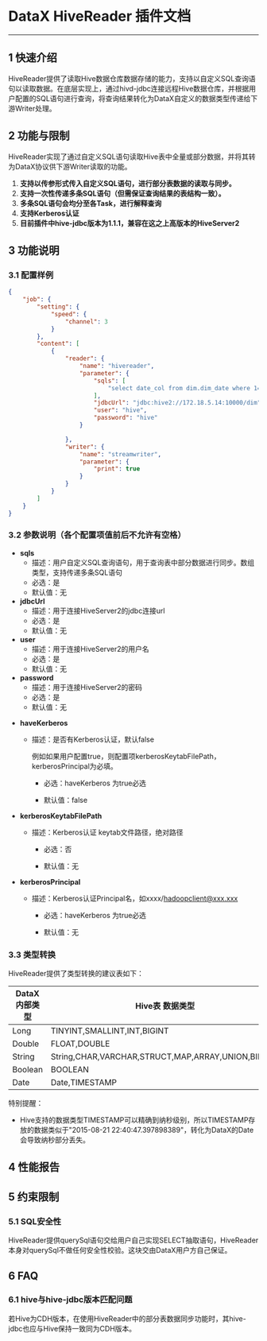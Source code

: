 # DataX HiveReader 插件文档

------------

## 1 快速介绍

HiveReader提供了读取Hive数据仓库数据存储的能力，支持以自定义SQL查询语句以读取数据。在底层实现上，通过hivd-jdbc连接远程Hive数据仓库，并根据用户配置的SQL语句进行查询，将查询结果转化为DataX自定义的数据类型传递给下游Writer处理。


## 2 功能与限制

HiveReader实现了通过自定义SQL语句读取Hive表中全量或部分数据，并将其转为DataX协议供下游Writer读取的功能。

1. **支持以传参形式传入自定义SQL语句，进行部分表数据的读取与同步。**
2. **支持一次性传递多条SQL语句（但需保证查询结果的表结构一致）。**
3. **多条SQL语句会均分至各Task，进行解释查询**
4. **支持Kerberos认证**
5. **目前插件中hive-jdbc版本为1.1.1，兼容在这之上高版本的HiveServer2**



## 3 功能说明


### 3.1 配置样例

```json
{
    "job": {
        "setting": {
            "speed": {
                "channel": 3
            }
        },
        "content": [
            {
                "reader": {
                    "name": "hivereader",
                    "parameter": {
                        "sqls": [
                            "select date_col from dim.dim_date where 1=1"
                        ],
                        "jdbcUrl": "jdbc:hive2://172.18.5.14:10000/dim",
                        "user": "hive",
                        "password": "hive"
                    }

                },
                "writer": {
                    "name": "streamwriter",
                    "parameter": {
                        "print": true
                    }
                }
            }
        ]
    }
}
```

### 3.2 参数说明（各个配置项值前后不允许有空格）

- **sqls**
  - 描述：用户自定义SQL查询语句，用于查询表中部分数据进行同步。数组类型，支持传递多条SQL语句<br />
  - 必选：是 <br />
  - 默认值：无 <br />
- **jdbcUrl**
  - 描述：用于连接HiveServer2的jdbc连接url<br />
  - 必选：是 <br />
  - 默认值：无 <br />
- **user**
  - 描述：用于连接HiveServer2的用户名<br />
  - 必选：是 <br />
  - 默认值：无 <br />
- **password**
  - 描述：用于连接HiveServer2的密码<br />
  - 必选：是 <br />
  - 默认值：无 <br />
* **haveKerberos**

  * 描述：是否有Kerberos认证，默认false<br />

  	 例如如果用户配置true，则配置项kerberosKeytabFilePath，kerberosPrincipal为必填。
  	
   	* 必选：haveKerberos 为true必选 <br />

    * 默认值：false <br />

* **kerberosKeytabFilePath**

  * 描述：Kerberos认证 keytab文件路径，绝对路径<br />

   	* 必选：否 <br />

    * 默认值：无 <br />

* **kerberosPrincipal**

  * 描述：Kerberos认证Principal名，如xxxx/hadoopclient@xxx.xxx <br />

   	* 必选：haveKerberos 为true必选 <br />

    * 默认值：无 <br />

### 3.3 类型转换

HiveReader提供了类型转换的建议表如下：

| DataX 内部类型| Hive表 数据类型    |
| -------- | -----  |
| Long     |TINYINT,SMALLINT,INT,BIGINT|
| Double   |FLOAT,DOUBLE|
| String   |String,CHAR,VARCHAR,STRUCT,MAP,ARRAY,UNION,BINARY|
| Boolean  |BOOLEAN|
| Date     |Date,TIMESTAMP|

特别提醒：

* Hive支持的数据类型TIMESTAMP可以精确到纳秒级别，所以TIMESTAMP存放的数据类似于"2015-08-21 22:40:47.397898389"，转化为DataX的Date会导致纳秒部分丢失。


## 4 性能报告



## 5 约束限制

### 	5.1 SQL安全性

HiveReader提供querySql语句交给用户自己实现SELECT抽取语句，HiveReader本身对querySql不做任何安全性校验。这块交由DataX用户方自己保证。

## 6 FAQ

### 	6.1 hive与hive-jdbc版本匹配问题

若Hive为CDH版本，在使用HiveReader中的部分表数据同步功能时，其hive-jdbc也应与Hive保持一致同为CDH版本。

